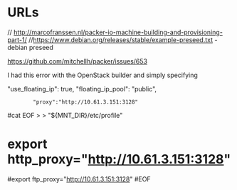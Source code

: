 # URLs

// http://marcofranssen.nl/packer-io-machine-building-and-provisioning-part-1/
//https://www.debian.org/releases/stable/example-preseed.txt - debian preseed

https://github.com/mitchellh/packer/issues/653

I had this error with the OpenStack builder and simply specifying

  "use_floating_ip": true,
  "floating_ip_pool": "public",


            "proxy":"http://10.61.3.151:3128"

#cat EOF  > > "${MNT_DIR}/etc/profile"
# export http_proxy="http://10.61.3.151:3128"
#export ftp_proxy="http://10.61.3.151:3128"
#EOF

